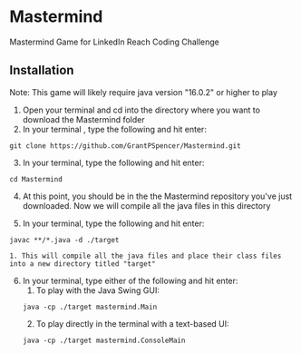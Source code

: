 # Mastermind
Mastermind Game for LinkedIn Reach Coding Challenge

## Installation
Note: This game will likely require java version "16.0.2" or higher to play
1. Open your terminal and cd into the directory where you want to download the Mastermind folder
2.  In your terminal , type the following and hit enter:
```
git clone https://github.com/GrantPSpencer/Mastermind.git
```
3. In your terminal, type the following and hit enter:
```
cd Mastermind
```
4. At this point, you should be in the the Mastermind repository you've just downloaded. Now we will compile all the java files in this directory

5. In your terminal, type the following and hit enter:
```
javac **/*.java -d ./target 
```
    1. This will compile all the java files and place their class files into a new directory titled "target"
6. In your terminal, type either of the following and hit enter:
    1. To play with the Java Swing GUI:
    ```
    java -cp ./target mastermind.Main  
    ```
    2. To play directly in the terminal with a text-based UI:
    ```
    java -cp ./target mastermind.ConsoleMain  
    ```
    
    
 
